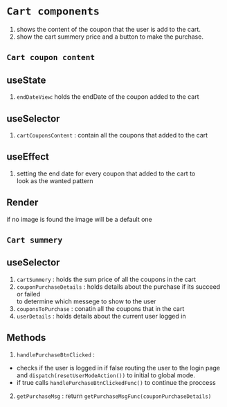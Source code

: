 # `Cart components`

1. shows the content of the coupon that the user is add to the cart. <br/>
2. show the cart summery price and a button to make the purchase.

## `Cart coupon content`

## useState

1. `endDateView`: holds the endDate of the coupon added to the cart

## useSelector

1. `cartCouponsContent` : contain all the coupons that added to the cart

## useEffect

1.  setting the end date for every coupon that added to the cart to <br/>
    look as the wanted pattern

## Render

if no image is found the image will be a default one

## `Cart summery`

## useSelector

1. `cartSummery` : holds the sum price of all the coupons in the cart
2. `couponPurchaseDetails` : holds details about the purchase
   if its succeed or failed<br/>to determine which messege to show to the user
3. `couponsToPurchase` : conatin all the coupons that in the cart
4. `userDetails` : holds details about the current user logged in

## Methods

1. `handlePurchaseBtnClicked` :

- checks if the user is logged in if false routing the user to the login page
  and `dispatch(resetUserModeAction())` to initial to global mode.
- if true calls `handlePurchaseBtnClickedFunc()` to continue the proccess

2. `getPurchaseMsg` : return `getPurchaseMsgFunc(couponPurchaseDetails)`
